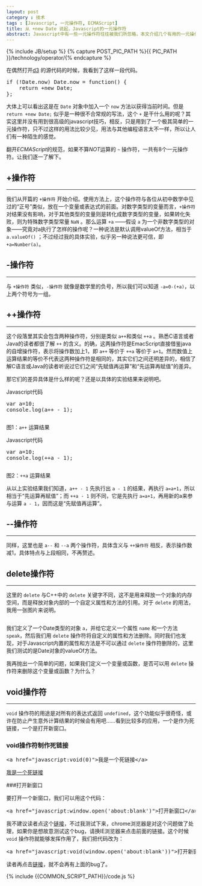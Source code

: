 ```yaml
---
layout: post
category : 技术
tags : [Javascript, 一元操作符, ECMAScript]
title: 从 +new Date 说起，Javascript的一元操作符
abstract: Javascript中有一些一元操作符往往被我们所忽略，本文介绍几个有用的一元操作符。
---
```

{% include JB/setup %}
{% capture POST_PIC_PATH %}{{ PIC_PATH }}/technology/operator/{% endcapture %}
<link href="{{BASE_PATH}}/assets/themes/zhouhua/plugins/syntaxhighlighter/styles/shCoreRDark.css" rel="stylesheet" type="text/css" />
<link href="{{BASE_PATH}}/assets/themes/zhouhua/plugins/syntaxhighlighter/styles/shThemeRDark.css" rel="stylesheet" type="text/css" />

在偶然打开[d3](http://d3js.org) 的源代码的时候，我看到了这样一段代码。

<pre class="brush: javascript;">
if (!Date.now) Date.now = function() {
    return +new Date;
};
</pre>

大体上可以看出这是在 `Date` 对象中加入一个 `now` 方法以获得当前时间。但是 `return +new Date;` 似乎是一种很不合常规的写法，这个 `+` 是干什么用的呢？其实这里并没有用到很高级的javascript技巧，相反，只是用到了一个极其简单的一元操作符，只不过这样的用法比较少见，用法与其他编程语言太不一样，所以让人们有一种陌生的感觉。

翻开*ECMAScript*的规范，如果不算*NOT*运算的 `~` 操作符，一共有8个一元操作符。让我们逐一了解下。

## +操作符
---

我们从开篇的 `+操作符` 开始介绍。使用方法上，这个操作符与各位从初中数学中见过的“正号”类似，放在一个变量或表达式的前面。对数字类型的变量而言，`+操作符` 对结果没有影响，对于其他类型的变量则是转化成数字类型的变量，如果转化失败，则为特殊数字类型常量 `NaN` 。那么运算 `+a` ——假设 `a` 为一个非数字类型的对象——究竟对a执行了怎样的操作呢？一种说法是默认调用valueOf方法，相当于 `a.valueOf()` ；不过经过我的具体实验，似乎另一种说法更可信，即 `+a=Number(a)`。

## -操作符
---

与 `+操作符` 类似，`-操作符` 就像是数学里的负号，所以我们可以知道 `-a=0-(+a)`，以上两个符号为一组。

## ++操作符
---

这个段落里其实会包含两种操作符，分别是类似 `a++`和类似 `++a` 。熟悉C语言或者Java的读者都很了解 `++` 的含义。的确，这两操作符是EmacScript直接借鉴java的自增操作符，表示将操作数加上1，即 `a++` 等价于 `++a` 等价于 `a+1`。然而数值上运算结果的等价不代表这两种操作符是相同的，其实它们之间还明差异的，相信了解C语言或Java的读者听说过它们之间“先赋值再运算”和“先运算再赋值”的差异。

那它们的差异具体是什么样的呢？还是以具体的实验结果来说明吧。

<div class="code-title">Javascript代码</div>
<pre class="brush: javascript;">
var a=10;
console.log(a++ - 1);
</pre>
<p class="textCenter"> <img class="img-polaroid img-hover" src="{{POST_PIC_PATH}}result1.jpg" alt=""> </p>
<p class="textCenter">图1：<code>a++</code> 运算结果</p>
<div class="code-title">Javascript代码</div>
<pre class="brush: javascript;">
var a=10;
console.log(++a - 1);
</pre>
<p class="textCenter"> <img class="img-polaroid img-hover" src="{{POST_PIC_PATH}}result2.jpg" alt=""> </p>
<p class="textCenter">图2：<code>++a</code> 运算结果</p>

从以上实验结果我们知道，`a++ - 1` 先执行出 `a - 1` 的结果，再执行 `a=a+1`，所以相当于“先运算再赋值”；而 `++a - 1` 则不同，它是先执行 `a=a+1`，再用新的a来参与运算 `a - 1`，因而这是“先赋值再运算”。

## --操作符
---

同样，这里也是 `a--` 和 `--a` 两个操作符，具体含义与 `++操作符` 相反，表示操作数减1，具体特点与上段相同，不再赘述。

## delete操作符
---

这里的 `delete` 与C++中的 `delete` 关键字不同，这不是用来释放一个对象的内存空间，而是释放对象内部的一个自定义属性和方法的引用。对于 `delete` 的用法，我用一张图片来说明。

<p class="textCenter"> <img class="img-polaroid img-hover" src="{{POST_PIC_PATH}}result3.jpg" alt=""> </p>

我们定义了一个Date类型的对象 `a`，并给它定义一个属性 `name` 和一个方法 `speak`，然后我们用 `delete` 操作符将自定义的属性和方法删除。同时我们也发现，对于Javascript内置的属性和方法是不可以通过 `delete` 操作符删除的，这里我们测试的是Date对象的valueOf方法。

我再抛出一个简单的问题，如果我们定义一个变量或函数，是否可以用 `delete` 操作符来删除这个变量或函数？为什么？

## void操作符
---

`void` 操作符的用途是对所有的表达式返回 `undefined`，这个功能似乎很奇怪，或许在防止产生意外计算结果的时候会有用吧……看到比较多的应用，一个是作为死链接，一个是打开新窗口。

### void操作符制作死链接

<pre class="brush: html;">
&lt;a href="javascript:void(0)">我是一个死链接&lt;/a>
</pre>
<p> <a href="javascript:void(0)">我是一个死链接</a> </p>

###打开新窗口

要打开一个新窗口，我们可以用这个代码：

<pre class="brush: html;">
&lt;a href="javascript:window.open('about:blank')">打开新窗口&lt;/a>
</pre>
<p id="welcomeBack">我不建议读者点这个<a href="javascript:window.open('http://zhouhua.github.io/return/UnaryOperator')">链接</a>，不过我测试下来，chrome浏览器是对这个问题做了处理，如果你是想故意测试这个bug，请换IE浏览器来点击前面的链接。这个时候 <code>void</code> 操作符就能够发挥作用了，我们把代码改为：</p>
<pre class="brush: html;">
&lt;a href="javascript:void(window.open('about:blank'))">打开新窗口&lt;/a>
</pre>
<p>读者再点击<a href="javascript:void(window.open('about:blank'))">链接</a>，就不会再有上面的bug了。</p>

{% include {{COMMON_SCRIPT_PATH}}/code.js %}